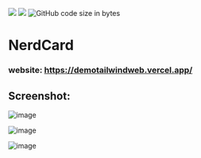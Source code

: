 <img src="https://img.shields.io/github/stars/anhduy1202/Youtube"/> <img src="https://img.shields.io/github/issues/anhduy1202/Youtube"/> ![GitHub code size in bytes](https://img.shields.io/github/languages/code-size/anhduy1202/Youtube) 
# NerdCard
### website: https://demotailwindweb.vercel.app/
## Screenshot:
![image](https://user-images.githubusercontent.com/58461444/179347756-ad112737-1c12-4e99-90b7-bb3911b7b9a7.png)

![image](https://user-images.githubusercontent.com/58461444/179347766-7af45250-b30c-4a04-8a36-25d09a82efcc.png)

![image](https://user-images.githubusercontent.com/58461444/179347782-1520cb77-92c2-4f71-8725-b20de437ada0.png)
